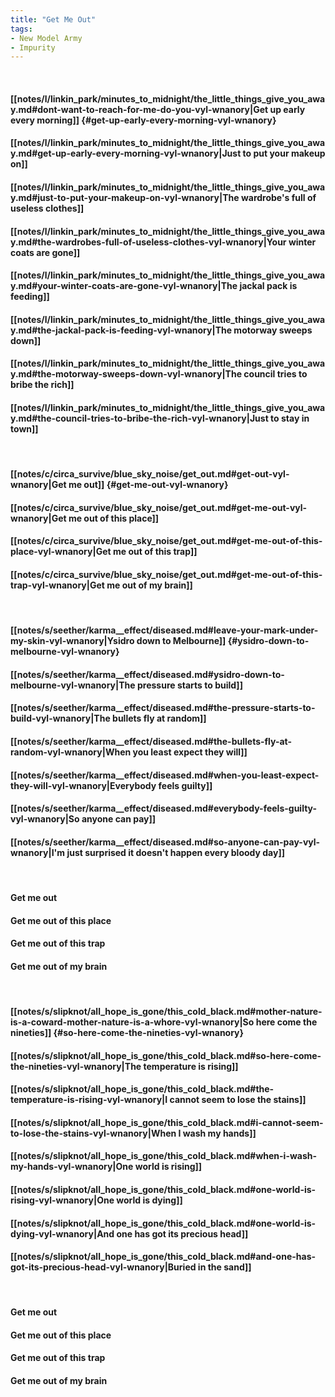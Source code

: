 ```yaml
---
title: "Get Me Out"
tags:
- New Model Army
- Impurity
---
```

&nbsp;
#### [[notes/l/linkin_park/minutes_to_midnight/the_little_things_give_you_away.md#dont-want-to-reach-for-me-do-you-vyl-wnanory|Get up early every morning]] {#get-up-early-every-morning-vyl-wnanory}
#### [[notes/l/linkin_park/minutes_to_midnight/the_little_things_give_you_away.md#get-up-early-every-morning-vyl-wnanory|Just to put your makeup on]]
#### [[notes/l/linkin_park/minutes_to_midnight/the_little_things_give_you_away.md#just-to-put-your-makeup-on-vyl-wnanory|The wardrobe's full of useless clothes]]
#### [[notes/l/linkin_park/minutes_to_midnight/the_little_things_give_you_away.md#the-wardrobes-full-of-useless-clothes-vyl-wnanory|Your winter coats are gone]]
#### [[notes/l/linkin_park/minutes_to_midnight/the_little_things_give_you_away.md#your-winter-coats-are-gone-vyl-wnanory|The jackal pack is feeding]]
#### [[notes/l/linkin_park/minutes_to_midnight/the_little_things_give_you_away.md#the-jackal-pack-is-feeding-vyl-wnanory|The motorway sweeps down]]
#### [[notes/l/linkin_park/minutes_to_midnight/the_little_things_give_you_away.md#the-motorway-sweeps-down-vyl-wnanory|The council tries to bribe the rich]]
#### [[notes/l/linkin_park/minutes_to_midnight/the_little_things_give_you_away.md#the-council-tries-to-bribe-the-rich-vyl-wnanory|Just to stay in town]]
&nbsp;
#### [[notes/c/circa_survive/blue_sky_noise/get_out.md#get-out-vyl-wnanory|Get me out]] {#get-me-out-vyl-wnanory}
#### [[notes/c/circa_survive/blue_sky_noise/get_out.md#get-me-out-vyl-wnanory|Get me out of this place]]
#### [[notes/c/circa_survive/blue_sky_noise/get_out.md#get-me-out-of-this-place-vyl-wnanory|Get me out of this trap]]
#### [[notes/c/circa_survive/blue_sky_noise/get_out.md#get-me-out-of-this-trap-vyl-wnanory|Get me out of my brain]]
&nbsp;
#### [[notes/s/seether/karma__effect/diseased.md#leave-your-mark-under-my-skin-vyl-wnanory|Ysidro down to Melbourne]] {#ysidro-down-to-melbourne-vyl-wnanory}
#### [[notes/s/seether/karma__effect/diseased.md#ysidro-down-to-melbourne-vyl-wnanory|The pressure starts to build]]
#### [[notes/s/seether/karma__effect/diseased.md#the-pressure-starts-to-build-vyl-wnanory|The bullets fly at random]]
#### [[notes/s/seether/karma__effect/diseased.md#the-bullets-fly-at-random-vyl-wnanory|When you least expect they will]]
#### [[notes/s/seether/karma__effect/diseased.md#when-you-least-expect-they-will-vyl-wnanory|Everybody feels guilty]]
#### [[notes/s/seether/karma__effect/diseased.md#everybody-feels-guilty-vyl-wnanory|So anyone can pay]]
#### [[notes/s/seether/karma__effect/diseased.md#so-anyone-can-pay-vyl-wnanory|I'm just surprised it doesn't happen every bloody day]]
&nbsp;
#### Get me out
#### Get me out of this place
#### Get me out of this trap
#### Get me out of my brain
&nbsp;
#### [[notes/s/slipknot/all_hope_is_gone/this_cold_black.md#mother-nature-is-a-coward-mother-nature-is-a-whore-vyl-wnanory|So here come the nineties]] {#so-here-come-the-nineties-vyl-wnanory}
#### [[notes/s/slipknot/all_hope_is_gone/this_cold_black.md#so-here-come-the-nineties-vyl-wnanory|The temperature is rising]]
#### [[notes/s/slipknot/all_hope_is_gone/this_cold_black.md#the-temperature-is-rising-vyl-wnanory|I cannot seem to lose the stains]]
#### [[notes/s/slipknot/all_hope_is_gone/this_cold_black.md#i-cannot-seem-to-lose-the-stains-vyl-wnanory|When I wash my hands]]
#### [[notes/s/slipknot/all_hope_is_gone/this_cold_black.md#when-i-wash-my-hands-vyl-wnanory|One world is rising]]
#### [[notes/s/slipknot/all_hope_is_gone/this_cold_black.md#one-world-is-rising-vyl-wnanory|One world is dying]]
#### [[notes/s/slipknot/all_hope_is_gone/this_cold_black.md#one-world-is-dying-vyl-wnanory|And one has got its precious head]]
#### [[notes/s/slipknot/all_hope_is_gone/this_cold_black.md#and-one-has-got-its-precious-head-vyl-wnanory|Buried in the sand]]
&nbsp;
#### Get me out
#### Get me out of this place
#### Get me out of this trap
#### Get me out of my brain
